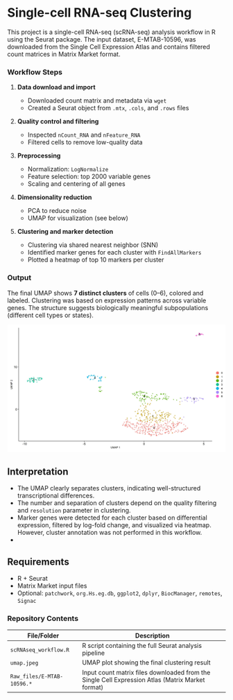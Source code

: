 # Single-cell RNA-seq Clustering 

This project is a single-cell RNA-seq (scRNA-seq) analysis workflow in R using the Seurat package. The input dataset, E-MTAB-10596, was downloaded from the Single Cell Expression Atlas and contains filtered count matrices in Matrix Market format.

### Workflow Steps

1. **Data download and import**

   * Downloaded count matrix and metadata via `wget`
   * Created a Seurat object from `.mtx`, `.cols`, and `.rows` files

2. **Quality control and filtering**

   * Inspected `nCount_RNA` and `nFeature_RNA`
   * Filtered cells to remove low-quality data

3. **Preprocessing**

   * Normalization: `LogNormalize`
   * Feature selection: top 2000 variable genes
   * Scaling and centering of all genes

4. **Dimensionality reduction**

   * PCA to reduce noise
   * UMAP for visualization (see below)

5. **Clustering and marker detection**

   * Clustering via shared nearest neighbor (SNN)
   * Identified marker genes for each cluster with `FindAllMarkers`
   * Plotted a heatmap of top 10 markers per cluster

### Output

The final UMAP shows **7 distinct clusters** of cells (0–6), colored and labeled. Clustering was based on expression patterns across variable genes. The structure suggests biologically meaningful subpopulations (different cell types or states).

![UMAP](./umap.jpeg)

## Interpretation

* The UMAP clearly separates clusters, indicating well-structured transcriptional differences.
* The number and separation of clusters depend on the quality filtering and `resolution` parameter in clustering.
* Marker genes were detected for each cluster based on differential expression, filtered by log-fold change, and visualized via heatmap. However, cluster annotation was not performed in this workflow.
* 
## Requirements

* R + Seurat
* Matrix Market input files
* Optional: `patchwork`, `org.Hs.eg.db`, `ggplot2`, `dplyr`, `BiocManager`, `remotes`, `Signac`
### Repository Contents

| File/Folder               | Description                                                                                       |
|---------------------------|---------------------------------------------------------------------------------------------------|
| `scRNAseq_workflow.R`     | R script containing the full Seurat analysis pipeline                                             |
| `umap.jpeg`               | UMAP plot showing the final clustering result                                                     |
| `Raw_files/E-MTAB-10596.*`| Input count matrix files downloaded from the Single Cell Expression Atlas (Matrix Market format)  |


